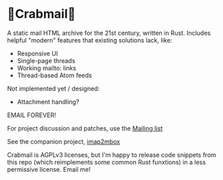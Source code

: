 # 🦀Crabmail🦀

A static mail HTML archive for the 21st century, written in Rust. Includes helpful "modern" features that existing solutions lack, like:

* Responsive UI
* Single-page threads
* Working mailto: links
* Thread-based Atom feeds

Not implemented yet / designed:
* Attachment handling?

EMAIL FOREVER!

For project discussion and patches, use the [Mailing list](https://lists.flounder.online/crabmail/)

See the companion project, [imap2mbox](https://git.alexwennerberg.com/imap2mbox/)

Crabmail is AGPLv3 licenses, but I'm happy to release code snippets from this
repo (which reimplements some common Rust funxtions) in a less permissive
license. Email me!
